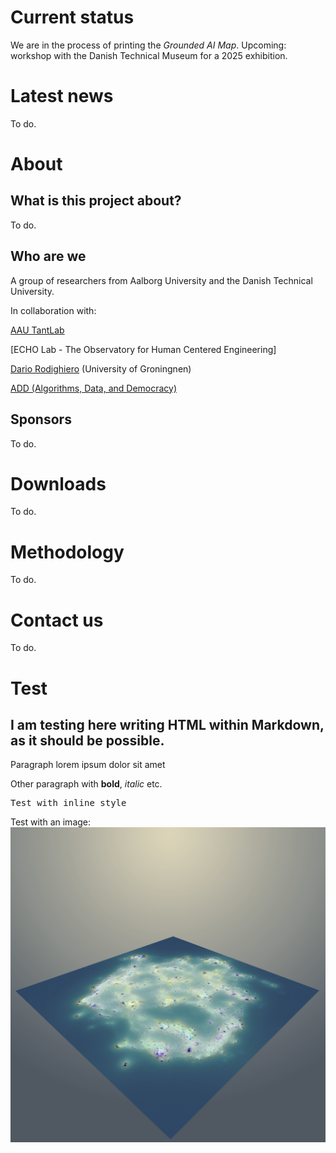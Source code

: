 # Current status

We are in the process of printing the *Grounded AI Map*.
Upcoming: workshop with the Danish Technical Museum for a 2025 exhibition.

# Latest news

To do.

# About

## What is this project about?

To do.

## Who are we

A group of researchers from Aalborg University and the Danish Technical University.

In collaboration with: 

[AAU TantLab](https://www.en.culture.aau.dk/research/research-groups/tantlab)

[ECHO Lab - The Observatory for Human Centered Engineering]

[Dario Rodighiero](https://dariorodighiero.com) (University of Groningnen) 

[ADD (Algorithms, Data, and Democracy)](https://algorithms.dk)



## Sponsors

To do.

# Downloads

To do.

# Methodology

To do.

# Contact us

To do.

# Test

<div>
  <h2>I am testing here writing HTML within Markdown, as it should be possible.</h2>
  <p>Paragraph lorem ipsum dolor sit amet</p>
  <p>Other paragraph with <strong>bold</strong>, <em>italic</em> etc.</p>
  <p style="font-family:Monospace">Test with inline style</p>
  <p>Test with an image: <img src="logo.png"></p>
</div>


